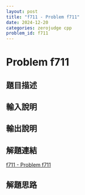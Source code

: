 ```yaml
---
layout: post
title: "f711 - Problem f711"
date: 2024-12-20
categories: zerojudge cpp
problem_id: f711
---
```


# Problem f711

## 題目描述



## 輸入說明



## 輸出說明



## 解題連結

[f711 - Problem f711](https://zerojudge.tw/ShowProblem?problemid=f711)

## 解題思路

